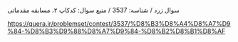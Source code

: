 سوال زرد / شناسه: 3537 / منبع سوال: کدکاپ ۲، مسابقه مقدماتی

https://quera.ir/problemset/contest/3537/%D8%B3%D8%A4%D8%A7%D9%84-%D8%B3%D9%88%D8%A7%D9%84-%D8%B2%D8%B1%D8%AF